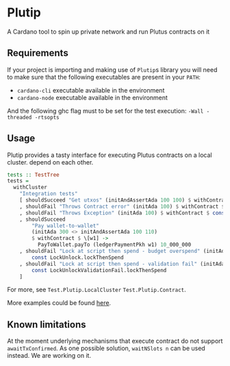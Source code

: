 # Plutip

A Cardano tool to spin up private network and run Plutus contracts on it

## Requirements

If your project is importing and making use of `Plutip`s library you will need to make sure that the following executables are present in your `PATH`:

- `cardano-cli` executable available in the environment
- `cardano-node` executable available in the environment

And the following ghc flag must to be set for the test execution: `-Wall -threaded -rtsopts`

## Usage

Plutip provides a tasty interface for executing Plutus contracts on a local cluster.
depend on each other.

```haskell
tests :: TestTree
tests =
  withCluster
    "Integration tests"
    [ shouldSucceed "Get utxos" (initAndAssertAda 100 100) $ withContract $ const GetUtxos.getUtxos
    , shouldFail "Throws Contract error" (initAda 100) $ withContract $ const GetUtxos.getUtxosThrowsErr
    , shouldFail "Throws Exception" (initAda 100) $ withContract $ const GetUtxos.getUtxosThrowsEx
    , shouldSucceed
        "Pay wallet-to-wallet"
        (initAda 300 <> initAndAssertAda 100 110)
        $ withContract $ \[w1] ->
          PayToWallet.payTo (ledgerPaymentPkh w1) 10_000_000
    , shouldFail "Lock at script then spend - budget overspend" (initAda 100) $ withContract $
        const LockUnlock.lockThenSpend
    , shouldFail "Lock at script then spend - validation fail" (initAda 100) $ withContract $
        const LockUnlockValidationFail.lockThenSpend
    ]
```

For more, see `Test.Plutip.LocalCluster` `Test.Plutip.Contract`.

More examples could be found [here](test/Spec/Integration.hs).

## Known limitations

At the moment underlying mechanisms that execute contract do not support `awaitTxConfirmed`. As one possible solution, `waitNSlots n` can be used instead. We are working on it.
